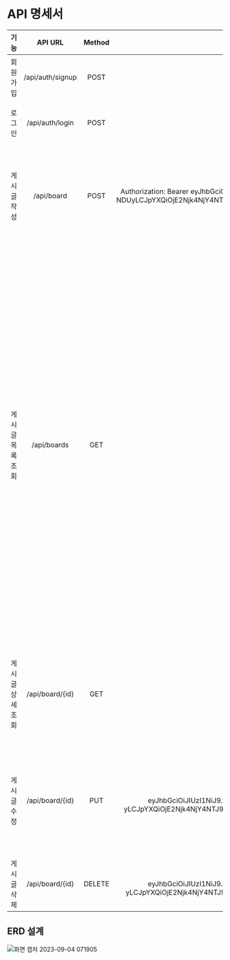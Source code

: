 # API 명세서
|        기능        |      API URL     | Method |                                                                          Request Header                                                                          |                                    Request                                    |                                                                                                                                                                                                                                                                                                                                                                                        Response                                                                                                                                                                                                                                                                                                                                                                                        |                                                                          Response header                                                                         |
|:------------------:|:----------------:|:------:|:----------------------------------------------------------------------------------------------------------------------------------------------------------------:|:-----------------------------------------------------------------------------:|:--------------------------------------------------------------------------------------------------------------------------------------------------------------------------------------------------------------------------------------------------------------------------------------------------------------------------------------------------------------------------------------------------------------------------------------------------------------------------------------------------------------------------------------------------------------------------------------------------------------------------------------------------------------------------------------------------------------------------------------------------------------------------------------:|:----------------------------------------------------------------------------------------------------------------------------------------------------------------:|
| 회원   가입        | /api/auth/signup | POST   |                                                                                                                                                                  | {   "username": "bin1234",  "password":   "Bin@12345" }                       | { "msg":   "회원가입 성공",  "statusCode": 200 }                                                                                                                                                                                                                                                                                                                                                                                                                                                                                                                                                                                                                                                                                                                                       |                                                                                                                                                                  |
| 로그인             | /api/auth/login  | POST   |                                                                                                                                                                  | {   "username": "bin1234",  "password":   "Bin@12345" }                       | { "msg":   "로그인 성공",  "statusCode": 200 }                                                                                                                                                                                                                                                                                                                                                                                                                                                                                                                                                                                                                                                                                                                                         | Authorization:  Bearer    eyJhbGciOiJIUzI1NiJ9.eyJzdWIiOiJiaW4xMjM0IiwiZXhwIjoxNjY5ODcwNDUyLCJpYXQiO jE2Njk4NjY4NTJ9.mm8wgaV8M70hidhPX4Ut6UONZGaxjA1KnOJT1mO59Xc |
| 게시글   작성      | /api/board       | POST   | Authorization:  Bearer    eyJhbGciOiJIUzI1NiJ9.eyJzdWIiOiJiaW4xMjM0IiwiZXhwIjoxNjY5ODcw NDUyLCJpYXQiOjE2Njk4NjY4NTJ9.mm8wgaV8M70hidhPX4Ut6UONZGaxjA1KnOJT1mO59Xc | { "title":   "게시글5",  "content": "내용5" }                                 | { "id": 5,    "title": "게시글5",  "content": "내용5",    "username": "bin1234",  "createdAt":   "2022-12-01T12:56:36.821474",  "modifiedAt":   "2022-12-01T12:56:36.821474" }                                                                                                                                                                                                                                                                                                                                                                                                                                                                                                                                                                                                         |                                                                                                                                                                  |
| 게시글   목록 조회 | /api/boards      | GET    |                                                                                                                                                                  |                                                                               | { "postList":   [ { "id": 1, "title": "게시글1",    "content": "내용1",  "username":   "bin1234",  "createdAt":   "2022-12-01T12:52:06.729608",  "modifiedAt": "2022-12-01T12:52:06.729608"   },  { "id": 2,  "title": "게시글2",    "content": "내용2",  "username":   "bin1234",  "createdAt":   "2022-12-01T12:52:10.566505",  "modifiedAt":   "2022-12-01T12:52:10.566505" },  { "id": 3,    "title": "게시글3",  "content": "내용3",    "username": "bin1234",  "createdAt":   "2022-12-01T12:52:16.773748",  "modifiedAt":   "2022-12-01T12:52:16.773748" },  { "id": 5,    "title": "게시글4 삭제 내용5 수정",  "content": "내용4   삭제 내용5 수정",  "username": "bin1234",    "createdAt": "2022-12-01T12:56:36.821474",    "modifiedAt": "2022-12-01T12:59:25.681261" } ] } |                                                                                                                                                                  |
| 게시글   상세 조회 | /api/board/{id}  | GET    |                                                                                                                                                                  |                                                                               | { "id": 1,    "title": "게시글1",  "content": "내용1",    "username": "bin1234",  "createdAt":   "2022-12-01T12:52:06.729608",  "modifiedAt":   "2022-12-01T12:52:06.729608" }                                                                                                                                                                                                                                                                                                                                                                                                                                                                                                                                                                                                         |                                                                                                                                                                  |
| 게시글   수정      | /api/board/{id}  | PUT    | Authorization:  Bearer    eyJhbGciOiJIUzI1NiJ9.eyJzdWIiOiJiaW4xMjM0IiwiZXhwIjoxNjY5ODcwNDU yLCJpYXQiOjE2Njk4NjY4NTJ9.mm8wgaV8M70hidhPX4Ut6UONZGaxjA1KnOJT1mO59Xc | { "title":   "게시글4 삭제 내용5 수정",  "content": "내용4 삭제 내용5 수정" } | { "id": 5,    "title": "게시글4 삭제 내용5 수정",  "content": "내용4   삭제 내용5 수정",  "username": "bin1234",    "createdAt": "2022-12-01T12:56:36.821474",    "modifiedAt": "2022-12-01T12:56:36.821474"                                                                                                                                                                                                                                                                                                                                                                                                                                                                                                                                                                           |                                                                                                                                                                  |
| 게시글   삭제      | /api/board/{id}  | DELETE | Authorization:  Bearer    eyJhbGciOiJIUzI1NiJ9.eyJzdWIiOiJiaW4xMjM0IiwiZXhwIjoxNjY5ODcwNDU yLCJpYXQiOjE2Njk4NjY4NTJ9.mm8wgaV8M70hidhPX4Ut6UONZGaxjA1KnOJT1mO59X |                                                                               | { "msg":   "게시글 삭제 성공",  "statusCode": 200 }                                                                                                                                                                                                                                                                                                                                                                                                                                                                                                                                                                                                                                                                                                                                    |                                                                                                                                                                  |


## ERD 설계

![화면 캡처 2023-09-04 071905](https://github.com/heypoppop/spartalv2/assets/140745309/fa5f1340-c2b8-46be-a83b-067b23848772)

